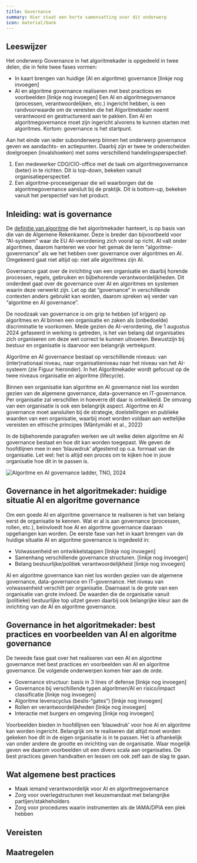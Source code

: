 ```yaml
---
title: Governance
summary: Hier staat een korte samenvatting over dit onderwerp
icon: material/bank
---
```


## Leeswijzer

Het onderwerp Governance in het algoritmekader is opgedeeld in twee delen, die in feite twee fases vormen:
- In kaart brengen van huidige (AI en algoritme) governance  [linkje nog invoegen]
- AI en algoritme governance realiseren met best practices en voorbeelden [linkje nog invoegen]
Een AI en algoritmegovernance (processen, verantwoordelijken, etc.) ingericht hebben, is een randvoorwaarde om de vereisten die het Algoritmekader noemt verantwoord en gestructureerd aan te pakken. Een AI en algoritmegovernance moet zijn ingericht alvorens te kunnen starten met algoritmes. Kortom: governance is het startpunt.

Aan het einde van ieder subonderwerp binnen het onderwerp governance geven we aandachts- en actiepunten. Daarbij zijn er twee te onderscheiden doelgroepen (invalshoeken) met soms verschillend handelingsperspectief: 
1. Een medewerker CDO/CIO-office met de taak om algoritmegovernance (beter) in te richten. Dit is top-down, bekeken vanuit organisatieperspectief.
2. Een algoritme-proceseigenaar die wil waarborgen dat de algoritmegovernance aansluit bij de praktijk. Dit is bottom-up, bekeken vanuit het perspectief van het product. 

## Inleiding: wat is governance

De [definitie van algoritme](https://minbzk.github.io/Algoritmekader/overhetalgoritmekader/definities/) die het algoritmekader hanteert, is op basis van die van de Algemene Rekenkamer. Deze is breder dan bijvoorbeeld voor “AI-systeem” waar de EU AI-verordening zich vooral op richt. AI valt onder algoritmes, daarom hanteren we voor het gemak de term “algoritme-govenrnance” als we het hebben over governance over algoritmes en AI. Omgekeerd gaat niet altijd op: niet alle algoritmes zijn AI. 

Governance gaat over de inrichting van een organisatie en daarbij horende processen, regels, gebruiken en bijbehorende verantwoordelijkheden. Dit onderdeel gaat over de governance over AI en algoritmes en systemen waarin deze verwerkt zijn. Let op dat “governance” in verschillende contexten anders gebruikt kan worden, daarom spreken wij verder van  “algoritme en AI governance”. 

De noodzaak van governance is om grip te hebben (of krijgen) op algoritmes en AI binnen een organisatie en zaken als (onbedoelde) discriminatie te voorkomen. Mede gezien de AI-verordening, die 1 augustus 2024 gefaseerd in werking is getreden, is het van belang dat organisaties zich organiseren om deze wet correct te kunnen uitvoeren. Bewustzijn bij bestuur en organisatie is daarvoor een belangrijk vertrekpunt.

Algoritme en AI governance bestaat op verschillende niveaus: van (inter)nationaal niveau, naar organisatieniveau naar het niveau van het AI-systeem (zie Figuur hieronder). In het Algoritmekader wordt gefocust op de twee niveaus organisatie en algoritme (lifecycle).

Binnen een organisatie kan algoritme en AI governance niet los worden gezien van de algemene governance, data-governance en IT-governance. Per organisatie zal verschillen in hoeverre dit daar is ontwikkeld. De omvang van een organisatie is ook een belangrijk aspect. Algoritme en AI governance moet aansluiten bij de strategie, doelstellingen en publieke waarden van een organisatie, waarbij moet worden voldaan aan wettelijke vereisten en ethische principes  (Mäntymäki et al., 2022) 

In de bijbehorende paragrafen werken we uit welke delen algoritme en AI governance bestaat en hoe dit kan worden toegepast. We geven de hoofdlijnen mee in een ‘blauwdruk’ afgestemd op o.a. formaat van de organisatie. Let wel: het is altijd een proces om te kijken hoe in jouw organisatie hoe dit in te passen is. 

![Algoritme en AI governance ladder, TNO, 2024](https://github.com/user-attachments/assets/b7a237be-6caf-4266-910b-5fd05f4dc93b)

## Governance in het algoritmekader: huidige situatie AI en algoritme governance

Om een goede AI en algoritme governance te realiseren is het van belang eerst de organisatie te kennen. Wat er al is aan governance (processen, rollen, etc.), beïnvloedt hoe AI en algoritme governance daaraan opgehangen kan worden. De eerste fase van het in kaart brengen van de huidige situatie AI en algoritme governance is ingedeeld in:
-	Volwassenheid en ontwikkelstappen [linkje nog invoegen]
-	Samenhang verschillende governance structuren. [linkje nog invoegen]
-	Belang bestuurlijke/politiek verantwoordelijkheid [linkje nog invoegen]

AI en algoritme governance kan niet los worden gezien van de algemene governance, data-governance en IT-governance. Het niveau van volwassenheid verschilt per organisatie. Daarnaast is de grote van een organisatie van grote invloed. De waarden die de organisatie vanuit (politieke) bestuurlijke top uitzet geven daarbij ook belangrijke kleur aan de inrichting van de AI en algoritme governance.

## Governance in het algoritmekader: best practices en voorbeelden van AI en algoritme governance

De tweede fase gaat over het realiseren van een AI en algoritme governance met best practices en voorbeelden van AI en algoritme governance. De volgende onderwerpen komen hier aan de orde.
- Governance structuur: basis in 3 lines of defense [linkje nog invoegen]
- Governance bij verschillende typen algoritmen/AI en risico/impact classificatie [linkje nog invoegen]
-	Algoritme levenscyclus (beslis-“gates”) [linkje nog invoegen]
-	Rollen en verantwoordelijkheden [linkje nog invoegen]
-	Interactie met burgers en omgeving [linkje nog invoegen]

Voorbeelden bieden in hoofdlijnen een ‘blauwdruk’ voor hoe AI en algoritme kan worden ingericht. Belangrijk om te realiseren dat altijd moet worden gekeken hoe dit in de eigen organisatie is in te passen. Het is afhankelijk van onder andere de grootte en inrichting van de organisatie. Waar mogelijk geven we daarom voorbeelden uit een divers scala aan organisaties. De best practices geven handvatten en lessen om ook zelf aan de slag te gaan.  

## Wat algemene best practices 
- Maak iemand verantwoordelijk voor AI en algoritmegovernance
-	Zorg voor overlegstructuren met keuzemandaat met belangrijke partijen/stakheholders
-	Zorg voor procedures waarin instrumenten als de IAMA/DPIA een plek hebben



## Vereisten

<!-- list_vereisten_1 bouwblok/governance -->

## Maatregelen

<!-- list_maatregelen_1 bouwblok/governance -->
